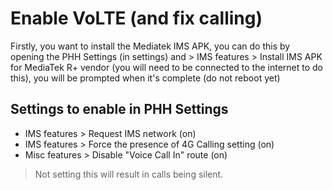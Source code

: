 # Enable VoLTE (and fix calling)

Firstly, you want to install the Mediatek IMS APK, you can do this by opening the PHH Settings (in settings) and > IMS features > Install IMS APK for MediaTek R+ vendor (you will need to be connected to the internet to do this), you will be prompted when it's complete (do not reboot yet)

## Settings to enable in PHH Settings
- IMS features > Request IMS network (on)
- IMS features > Force the presence of 4G Calling setting (on)
- Misc features > Disable "Voice Call In" route (on)
> Not setting this will result in calls being silent.